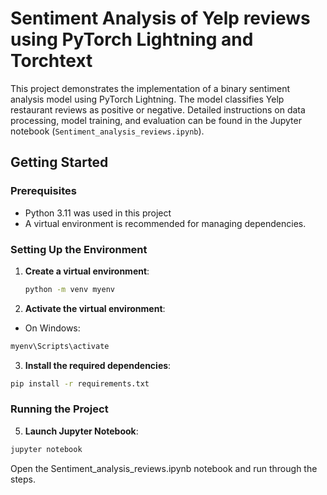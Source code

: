# Sentiment Analysis of Yelp reviews using PyTorch Lightning and Torchtext

This project demonstrates the implementation of a binary sentiment analysis model using PyTorch Lightning. The model classifies Yelp restaurant reviews as positive or negative. Detailed instructions on data processing, model training, and evaluation can be found in the Jupyter notebook (`Sentiment_analysis_reviews.ipynb`).

## Getting Started

### Prerequisites

- Python 3.11 was used in this project
- A virtual environment is recommended for managing dependencies.

### Setting Up the Environment

1. **Create a virtual environment**:
   ```bash
   python -m venv myenv
   ```
2. **Activate the virtual environment**:

- On Windows:
```bash
myenv\Scripts\activate
```
3. **Install the required dependencies**:

```bash
pip install -r requirements.txt
```
### **Running the Project**
5. **Launch Jupyter Notebook**:

```bash
jupyter notebook
```
Open the Sentiment_analysis_reviews.ipynb notebook and run through the steps.